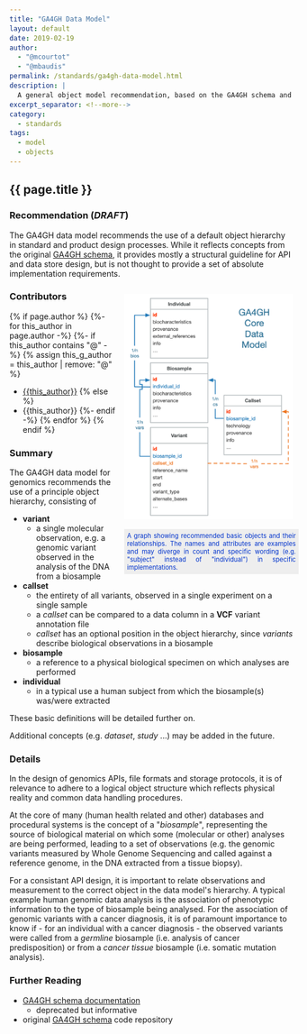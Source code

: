 ```yaml
---
title: "GA4GH Data Model"
layout: default
date: 2019-02-19
author:
  - "@mcourtot"
  - "@mbaudis"
permalink: /standards/ga4gh-data-model.html
description: |
  A general object model recommendation, based on the GA4GH schema and describing relationships between variants - callsets - biosamples - individuals
excerpt_separator: <!--more-->
category:
  - standards
tags:
  - model
  - objects
---
```


## {{ page.title }}

### Recommendation (_DRAFT_)

The GA4GH data model recommends the use of a default object hierarchy in standard and product design processes. While it reflects concepts from the original [GA4GH schema](https://github.com/ga4gh/ga4gh-schemas/), it provides mostly a structural guideline for API and data store design, but is not thought to provide a set of absolute implementation requirements.

<!--more-->


<div style="display: block; float: right; width: 300px; margin: 0px 0px 15px 15px; ">


  <a href="/assets/img/ga4gh-core-object-model.png" target="_BLANK"><img src="/assets/img/ga4gh-core-object-model.png" style="width: 300px;" alt="GA4GH core object model" /></a>
  <div style="display: block; width: 300px; text-align: justify; font-size: 0.8em; color: #03c; background-color: #eee; padding: 5px;">
A graph showing recommended basic objects and their relationships. The names and attributes are examples and may diverge in count and specific wording (e.g. "subject" instead of "individual") in specific implementations.
  </div>
</div>

### Contributors

{% if page.author %}
  {%- for this_author in page.author -%}
    {%- if this_author contains "@" -%}
      {% assign this_g_author = this_author | remove: "@" %}
* [{{this_author}}](https://github.com/{{this_g_author}}/)
    {% else %}
* {{this_author}}
    {%- endif -%}
  {% endfor %}
{% endif %}


### Summary

The GA4GH data model for genomics recommends the use of a principle object hierarchy, consisting of

* __variant__
    - a single molecular observation, e.g. a genomic variant observed in the analysis of the DNA from a biosample
* __callset__
    - the entirety of all variants, observed in a single experiment on a single sample
    - a _callset_ can be compared to a data column in a __VCF__ variant annotation file
    - _callset_ has an optional position in the object hierarchy, since _variants_ describe biological observations in a biosample
* __biosample__
    - a reference to a physical biological specimen on which analyses are performed
* __individual__
    - in a typical use a human subject from which the biosample(s) was/were extracted

These basic definitions will be detailed further on.

Additional concepts (e.g. _dataset_, _study_ ...) may be added in the future.

### Details

In the design of genomics APIs, file formats and storage protocols, it is of relevance to adhere to a logical object structure which reflects physical reality and common data handling procedures.

At the core of many (human health related and other) databases and procedural systems is the concept of a "_biosample_", representing the source of biological material on which some (molecular or other) analyses are being performed, leading to a set of observations (e.g. the genomic variants measured by Whole Genome Sequencing and called against a reference genome, in the DNA extracted from a tissue biopsy).

For a consistant API design, it is important to relate observations and measurement to the correct object in the data model's hierarchy. A typical example human genomic data analysis is the association of phenotypic information to the type of biosample being analysed. For the association of genomic variants with a cancer diagnosis, it is of paramount importance to know if - for an individual with a cancer diagnosis - the observed variants were called from a _germline_ biosample (i.e. analysis of cancer predisposition) or from a _cancer tissue_ biosample (i.e. somatic mutation analysis).

### Further Reading

* [GA4GH schema documentation](https://ga4gh-schemas.readthedocs.io/en/latest/api/metadata.html)
    - deprecated but informative
* original [GA4GH schema](https://github.com/ga4gh/ga4gh-schemas/) code repository
